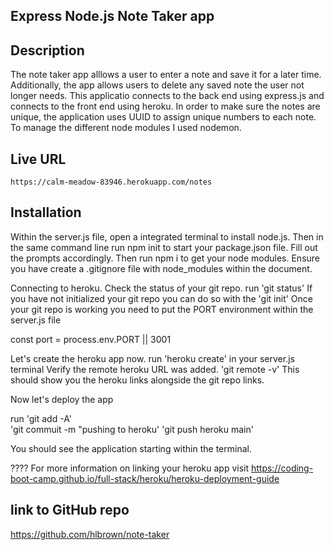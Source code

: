## Express Node.js Note Taker app

## Description

The note taker app alllows a user to enter a note and save it for a later time. Additionally, the app allows users to delete any saved note the user not longer needs. This applicatio connects to the back end using express.js and connects to the front end using heroku. In order to make sure the notes are unique, the application uses UUID to assign unique numbers to each note. To manage the different node modules I used nodemon.

## Live URL
    
    https://calm-meadow-83946.herokuapp.com/notes

## Installation

Within the server.js file, open a integrated terminal to install node.js. Then in the same command line run npm init to start your package.json file. Fill out the prompts accordingly. Then run npm i to get your node modules. Ensure you have create a .gitignore file with node_modules within the document. 

Connecting to heroku. 
Check the status of your git repo. run 'git status'
If you have not initialized your git repo you can do so with the 'git init' Once your git repo is working you need to put the PORT environment within the server.js file

const port = process.env.PORT || 3001

Let's create the heroku app now.
    run 'heroku create' in your server.js terminal
Verify the remote heroku URL was added. 
    'git remote -v'
This should show you the heroku links alongside the git repo links. 

Now let's deploy the app

run 'git add -A'  
    'git commuit -m "pushing to heroku'
    'git push heroku main'

You should see the application starting within the terminal.

⁇⁇ For more information on linking your heroku app visit https://coding-boot-camp.github.io/full-stack/heroku/heroku-deployment-guide

## link to GitHub repo
https://github.com/hlbrown/note-taker


